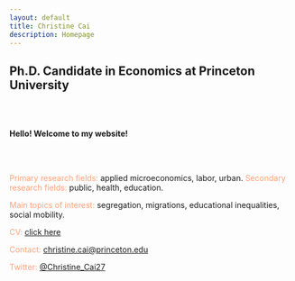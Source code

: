 ```yaml
---
layout: default
title: Christine Cai
description: Homepage
---
```

## Ph.D. Candidate in Economics at Princeton University

<br></br>

<strong>Hello! Welcome to my website!</strong>

<br></br>

<font color="LightSalmon">Primary research fields:</font> applied microeconomics, labor, urban.
<font color="LightSalmon">Secondary research fields:</font> public, health, education.
			
<font color="LightSalmon">Main topics of interest:</font> segregation, migrations, educational inequalities, social mobility.
	
<font color="LightSalmon">CV:</font> <a href="/assets/pdf/Christine_Cai_CV.pdf">click here</a>

<font color="LightSalmon">Contact:</font> <a href="mailto:christine.cai@princeton.edu">christine.cai@princeton.edu</a>

<font color="LightSalmon">Twitter:</font> <a href="https://twitter.com/Christine_Cai27">@Christine_Cai27</a>
